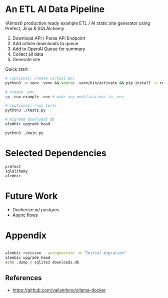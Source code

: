 # An ETL AI Data Pipeline

(Almost) production ready example ETL / AI static site generator using Prefect, Jinja & SQLAlchemy

1. Download API / Parse APi Endpoint
2. Add article downloads to queue
3. Add to OpenAI Queue for summary
4. Collect all data
5. Generate site

Quick start

```sh
# (optional) create virtual env
python3 -m venv .venv && source .venv/bin/activate && pip install -r requirements.txt

# create .env
cp .env.example .env # make any modifications to .env

# (optional) runs tests
python3 ./tests.py

# migrate downloads db
alembic upgrade head

python3 ./main.py

```

# Selected Dependencies

```sh
prefect
sqlalchemy
alembic
```

# Future Work

- Dockerize w/ postgres
- Async flows

# Appendix

```sh

alembic revision --autogenerate -m "Initial migration"
alembic upgrade head
echo .dump | sqlite3 downloads.db

```

## References

- https://github.com/valiantlynx/ollama-docker
